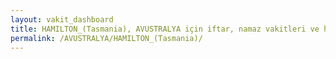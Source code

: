 ```yaml
---
layout: vakit_dashboard
title: HAMILTON_(Tasmania), AVUSTRALYA için iftar, namaz vakitleri ve hava durumu - ilçe/eyalet seç
permalink: /AVUSTRALYA/HAMILTON_(Tasmania)/
---
```


<script type="text/javascript">
  var GLOBAL_COUNTRY = 'AVUSTRALYA';
  var GLOBAL_CITY = 'HAMILTON_(Tasmania)';
  var GLOBAL_STATE = '';
  var lat = 72;
  var lon = 21;
</script>
